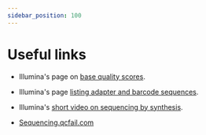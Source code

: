 ```yaml
---
sidebar_position: 100
---
```


# Useful links

* Illumina's page on [base quality scores](https://support.illumina.com/help/BaseSpace_OLH_009008/Content/Source/Informatics/BS/QualityScoreEncoding_swBS.htm).

* Illumina's page [listing adapter and barcode sequences](https://support-docs.illumina.com/SHARE/AdapterSeq/Content/SHARE/AdapterSeq/AdapterSequencesIntro.htm).

* Illumina's [short video on sequencing by synthesis](https://youtu.be/fCd6B5HRaZ8).

* [Sequencing.qcfail.com](sequencing.qcfail.com)

